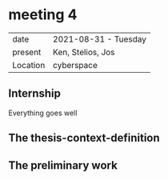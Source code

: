 # meeting 4
|          |                         |
| -------- | ----------------------- |
| date     | 2021-08-31 - Tuesday
| present  | Ken, Stelios, Jos
| Location | cyberspace


Internship 
----------

Everything goes well


The thesis-context-definition
-----------------------------


The preliminary work
--------------------








